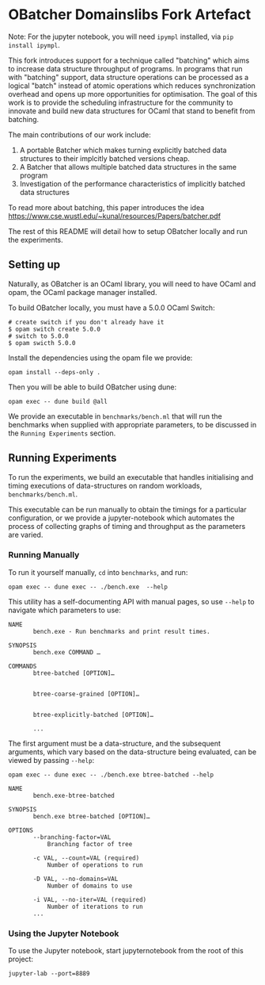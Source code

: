 # OBatcher Domainslibs Fork Artefact

Note: For the jupyter notebook, you will need `ipympl` installed, via `pip install ipympl`.

This fork introduces support for a technique called "batching" which
aims to increase data structure throughput of programs. In programs
that run with "batching" support, data structure operations can be
processed as a logical "batch" instead of atomic operations which
reduces synchronization overhead and opens up more opportunities for
optimisation. The goal of this work is to provide the scheduling
infrastructure for the community to innovate and build new data
structures for OCaml that stand to benefit from batching.

The main contributions of our work include:
1. A portable Batcher which makes turning explicitly batched data
   structures to their implcitly batched versions cheap.
2. A Batcher that allows multiple batched data structures in the same
   program
3. Investigation of the performance characteristics of implicitly
   batched data structures

To read more about batching, this paper introduces the idea https://www.cse.wustl.edu/~kunal/resources/Papers/batcher.pdf


The rest of this README will detail how to setup OBatcher locally and
run the experiments.


## Setting up
Naturally, as OBatcher is an OCaml library, you will need to have OCaml and opam, the OCaml package manager installed.

To build OBatcher locally, you must have a 5.0.0 OCaml Switch:

```shell
# create switch if you don't already have it
$ opam switch create 5.0.0
# switch to 5.0.0
$ opam swicth 5.0.0
```

Install the dependencies using the opam file we provide:
```
opam install --deps-only .
```

Then you will be able to build OBatcher using dune:
```
opam exec -- dune build @all
```

We provide an executable in `benchmarks/bench.ml` that will run the
benchmarks when supplied with appropriate parameters, to be discussed
in the `Running Experiments` section.

## Running Experiments

To run the experiments, we build an executable that handles
initialising and timing executions of data-structures on random
workloads, `benchmarks/bench.ml`. 

This executable can be run manually to obtain the timings for a
particular configuration, or we provide a jupyter-notebook which
automates the process of collecting graphs of timing and throughput as
the parameters are varied.

### Running Manually

To run it yourself manually, `cd` into `benchmarks`, and run:

```
opam exec -- dune exec -- ./bench.exe  --help
```

This utility has a self-documenting API with manual pages, so use `--help` to navigate which parameters to use:
```
NAME
       bench.exe - Run benchmarks and print result times.

SYNOPSIS
       bench.exe COMMAND …

COMMANDS
       btree-batched [OPTION]…


       btree-coarse-grained [OPTION]…


       btree-explicitly-batched [OPTION]…

       ...
```

The first argument must be a data-structure, and the subsequent
arguments, which vary based on the data-structure being evaluated, can
be viewed by passing `--help`:
```
opam exec -- dune exec -- ./bench.exe btree-batched --help
```

```
NAME
       bench.exe-btree-batched

SYNOPSIS
       bench.exe btree-batched [OPTION]…

OPTIONS
       --branching-factor=VAL
           Branching factor of tree

       -c VAL, --count=VAL (required)
           Number of operations to run

       -D VAL, --no-domains=VAL
           Number of domains to use

       -i VAL, --no-iter=VAL (required)
           Number of iterations to run
       ...
```


### Using the Jupyter Notebook

To use the Jupyter notebook, start jupyternotebook from the root of this project:

```
jupyter-lab --port=8889
```
